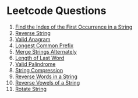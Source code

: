 # Leetcode Questions
<ol>
    <li><a href="https://leetcode.com/problems/find-the-index-of-the-first-occurrence-in-a-string/description/">Find the Index of the First Occurrence in a String</a></li>
    <li>
    <a href="https://leetcode.com/problems/reverse-string/">Reverse String</a>
    </li>
        <li>
    <a href="https://leetcode.com/problems/valid-anagram/description/">Valid Anagram</a>
    </li>
            <li>
    <a href="https://leetcode.com/problems/longest-common-prefix/description/">Longest Common Prefix</a>
    </li>
            <li>
    <a href="https://leetcode.com/problems/merge-strings-alternately/description/">Merge Strings Alternately</a>
    </li>
                <li>
    <a href="https://leetcode.com/problems/length-of-last-word/description/">Length of Last Word</a>
    </li>
    <li>
    <a href="https://leetcode.com/problems/valid-palindrome/description/">Valid Palindrome</a>
    </li>
     <li>
    <a href="https://leetcode.com/problems/string-compression/description/">String Compression</a>
    </li>
     <li>
    <a href="https://leetcode.com/problems/reverse-words-in-a-string/description/">Reverse Words in a String</a>
    </li>
     <li>
    <a href="https://leetcode.com/problems/reverse-vowels-of-a-string/">Reverse Vowels of a String</a>
    </li>
     <li>
    <a href="https://leetcode.com/problems/rotate-string/description/">Rotate String</a>
    </li>
    
</ol>
